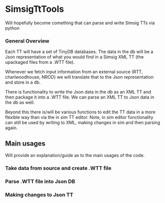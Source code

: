 # SimsigTtTools
Will hopefully become comething that can parse and write Simsig TTs via python

### General Overview
Each TT will have a set of TinyDB databases. 
The data in the db will be a Json representation of what you would find in a Simsig XML TT (the upackaged files from a .WTT file).

Whenever we fetch input information from an external source (RTT, charlwoodhouse, NROD) we will translate that to the Json representation and store in a db.

There is functionality to write the Json data in the db as an XML TT and then package it into a .WTT file.
We can parse an XML TT to Json data in the db as well.

Beyond this there is/will be various functions to edit the TT data in a more flexible way than via the in sim TT editor. 
Note, in sim editor functionality can still be used by writing to XML, making changes in sim and then parsing again. 

## Main usages
Will provide an explanation/guide as to the main usages of the code.

### Take data from source and create .WTT file

### Parse .WTT file into Json DB

### Making changes to Json TT
